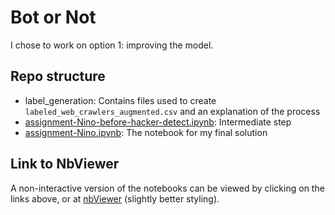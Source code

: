 # Bot or Not 

I chose to work on option 1: improving the model.

## Repo structure
- label_generation: Contains files used to create `labeled_web_crawlers_augmented.csv`
  and an explanation of the process
- [assignment-Nino-before-hacker-detect.ipynb](assignment-Nino-before-hacker-detect.ipynb): Intermediate step
- [assignment-Nino.ipynb](assignment-Nino.ipynb): The notebook for my final solution

## Link to NbViewer
A non-interactive version of the notebooks can be viewed by clicking on the links above, or at  [nbViewer](https://nbviewer.jupyter.org/github/ninovanhooff/ml-assignment/tree/master/) (slightly better styling).
